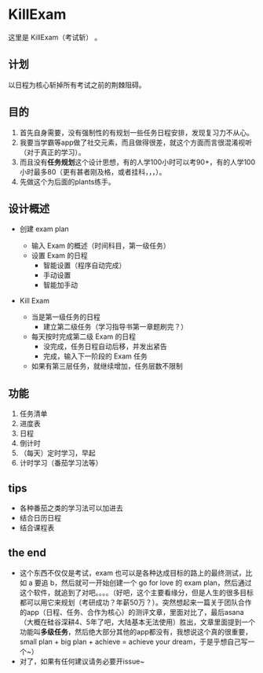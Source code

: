 ﻿KillExam
========
这里是 KillExam（考试斩） 。


计划
---
以日程为核心斩掉所有考试之前的荆棘阻碍。

目的
----
1. 首先自身需要，没有强制性的有规划一些任务日程安排，发现复习力不从心。
2. 我要当学霸等app做了社交元素，而且做得很差，就这个方面而言很混淆视听（对于真正的学习）。
3. 而且没有**任务规划**这个设计思想，有的人学100小时可以考90+，有的人学100小时最多80（更有甚者刚及格，或者挂科，，，）。
3. 先做这个为后面的plants练手。

设计概述
---
- 创建 exam plan
	- 输入 Exam 的概述（时间科目，第一级任务）
	- 设置 Exam 的日程
		- 智能设置（程序自动完成）
		- 手动设置
		- 智能加手动

- Kill Exam
	- 当是第一级任务的日程
		- 建立第二级任务（学习指导书第一章题刷完？）
	- 每天按时完成第二级 Exam 的日程
		- 没完成，任务日程自动后移，并发出紧告
		- 完成，输入下一阶段的 Exam 任务
	- 如果有第三层任务，就继续增加，任务层数不限制

功能
----
1. 任务清单
2. 进度表
2. 日程
3. 倒计时
4. （每天）定时学习，早起
5. 计时学习（番茄学习法等）

tips
---
- 各种番茄之类的学习法可以加进去
- 结合日历日程
- 结合课程表


the end
----
- 这个东西不仅仅是考试，exam 也可以是各种达成目标的路上的最终测试，比如 a 要追 b，然后就可一开始创建一个 go for love 的 exam plan，然后通过这个软件，就追到了对吧。。。。（好吧，这个主要看缘分，但是人生的很多目标都可以用它来规划（考研成功？年薪50万？）。突然想起来一篇关于团队合作的app（日程、任务、合作为核心）的测评文章，里面对比了，最后asana（大概在硅谷深耕4、5年了吧，大陆基本无法使用）胜出，文章里面提到一个功能叫**多级任务**，然后绝大部分其他的app都没有，我想说这个真的很重要，small plan + big plan + achieve = achieve your dream，于是乎想自己写一个~）
- 对了，如果有任何建议请务必要开issue~
